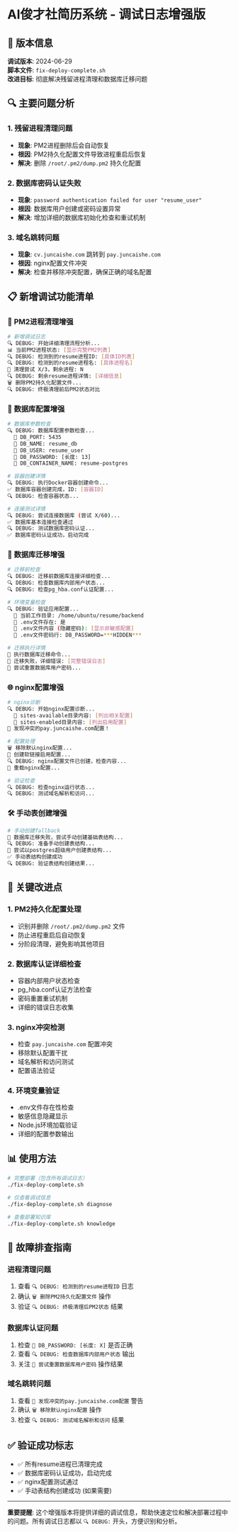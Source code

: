 # AI俊才社简历系统 - 调试日志增强版

## 🚀 版本信息

**调试版本**: 2024-06-29  
**脚本文件**: `fix-deploy-complete.sh`  
**改进目标**: 彻底解决残留进程清理和数据库迁移问题

## 🔍 主要问题分析

### 1. **残留进程清理问题**
- **现象**: PM2进程删除后会自动恢复
- **根因**: PM2持久化配置文件导致进程重启后恢复
- **解决**: 删除 `/root/.pm2/dump.pm2` 持久化配置

### 2. **数据库密码认证失败**
- **现象**: `password authentication failed for user "resume_user"`
- **根因**: 数据库用户创建或密码设置异常
- **解决**: 增加详细的数据库初始化检查和重试机制

### 3. **域名跳转问题**  
- **现象**: `cv.juncaishe.com` 跳转到 `pay.juncaishe.com`
- **根因**: nginx配置文件冲突
- **解决**: 检查并移除冲突配置，确保正确的域名配置

## 📋 新增调试功能清单

### 🧹 **PM2进程清理增强**

```bash
# 新增调试日志
🔍 DEBUG: 开始详细清理流程分析...
📊 当前PM2进程状态: [显示完整PM2列表]
🔍 DEBUG: 检测到的resume进程ID: [具体ID列表]  
🔍 DEBUG: 检测到的resume进程名: [具体进程名]
🔄 清理尝试 X/3，剩余进程: N
🔍 DEBUG: 剩余resume进程详情: [详细信息]
🗑️ 删除PM2持久化配置文件...
🔍 DEBUG: 终极清理前后PM2状态对比
```

### 🐘 **数据库配置增强**

```bash
# 数据库参数检查
🔍 DEBUG: 数据库配置参数检查...
  📝 DB_PORT: 5435
  📝 DB_NAME: resume_db  
  📝 DB_USER: resume_user
  📝 DB_PASSWORD: [长度: 13]
  📝 DB_CONTAINER_NAME: resume-postgres

# 容器创建详情
🔍 DEBUG: 执行Docker容器创建命令...
✅ 数据库容器创建完成，ID: [容器ID]
🔍 DEBUG: 检查容器状态...

# 连接测试详情  
🔍 DEBUG: 尝试连接数据库 (尝试 X/60)...
✅ 数据库基本连接检查通过
🔍 DEBUG: 测试数据库密码认证...
✅ 数据库密码认证成功，启动完成
```

### 🔄 **数据库迁移增强**

```bash
# 迁移前检查
🔍 DEBUG: 迁移前数据库连接详细检查...
🔍 DEBUG: 检查数据库内部用户状态...
🔍 DEBUG: 检查pg_hba.conf认证配置...

# 环境变量检查
🔍 DEBUG: 验证应用配置...
  📝 当前工作目录: /home/ubuntu/resume/backend
  📝 .env文件存在: 是
  📝 .env文件内容 (隐藏密码): [显示非敏感配置]
  📝 .env文件密码行: DB_PASSWORD=***HIDDEN***

# 迁移执行详情
🚀 执行数据库迁移命令...
🚨 迁移失败，详细错误: [完整错误日志]
🔧 尝试重置数据库用户密码...
```

### 🌐 **nginx配置增强**

```bash
# nginx诊断
🔍 DEBUG: 开始nginx配置诊断...
  📁 sites-available目录内容: [列出相关配置]
  📁 sites-enabled目录内容: [列出启用配置]
🚨 发现冲突的pay.juncaishe.com配置！

# 配置处理
🗑️ 移除默认nginx配置...
🔗 创建软链接启用配置...
🔍 DEBUG: nginx配置文件已创建，检查内容...
🔄 重载nginx配置...

# 验证检查
🔍 DEBUG: 检查nginx运行状态...
🔍 DEBUG: 测试域名解析和访问...
```

### 🛠️ **手动表创建增强**

```bash
# 手动创建fallback
🚨 数据库迁移失败，尝试手动创建基础表结构...
🔍 DEBUG: 准备手动创建表结构...
🔧 尝试以postgres超级用户创建表结构...
✅ 手动表结构创建成功
🔍 DEBUG: 验证表结构创建结果...
```

## 🎯 **关键改进点**

### 1. **PM2持久化配置处理**
- 识别并删除 `/root/.pm2/dump.pm2` 文件
- 防止进程重启后自动恢复
- 分阶段清理，避免影响其他项目

### 2. **数据库认证详细检查**
- 容器内部用户状态检查
- pg_hba.conf认证方法检查  
- 密码重置重试机制
- 详细的错误日志收集

### 3. **nginx冲突检测**
- 检查 `pay.juncaishe.com` 配置冲突
- 移除默认配置干扰
- 域名解析和访问测试
- 配置语法验证

### 4. **环境变量验证**
- .env文件存在性检查
- 敏感信息隐藏显示
- Node.js环境加载验证
- 详细的配置参数输出

## 📊 **使用方法**

```bash
# 完整部署（包含所有调试日志）
./fix-deploy-complete.sh

# 仅查看调试信息
./fix-deploy-complete.sh diagnose

# 查看部署知识库  
./fix-deploy-complete.sh knowledge
```

## 🔧 **故障排查指南**

### 进程清理问题
1. 查看 `🔍 DEBUG: 检测到的resume进程ID` 日志
2. 确认 `🗑️ 删除PM2持久化配置文件` 操作
3. 验证 `🔍 DEBUG: 终极清理后PM2状态` 结果

### 数据库认证问题  
1. 检查 `📝 DB_PASSWORD: [长度: X]` 是否正确
2. 查看 `🔍 DEBUG: 检查数据库内部用户状态` 输出
3. 关注 `🔧 尝试重置数据库用户密码` 操作结果

### 域名跳转问题
1. 查看 `🚨 发现冲突的pay.juncaishe.com配置` 警告
2. 确认 `🗑️ 移除默认nginx配置` 操作
3. 检查 `🔍 DEBUG: 测试域名解析和访问` 结果

## ✅ **验证成功标志**

- ✅ 所有resume进程已清理完成
- ✅ 数据库密码认证成功，启动完成  
- ✅ nginx配置测试通过
- ✅ 手动表结构创建成功 (如果需要)

---

**重要提醒**: 这个增强版本将提供详细的调试信息，帮助快速定位和解决部署过程中的问题。所有调试日志都以 `🔍 DEBUG:` 开头，方便识别和分析。 